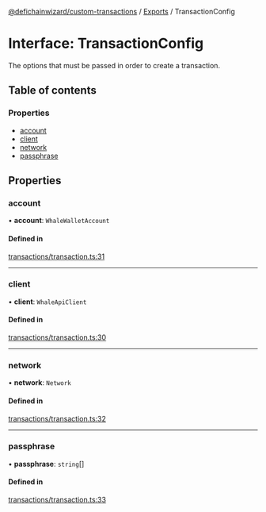 [@defichainwizard/custom-transactions](../README.md) / [Exports](../modules.md) / TransactionConfig

# Interface: TransactionConfig

The options that must be passed in order to create a transaction.

## Table of contents

### Properties

- [account](TransactionConfig.md#account)
- [client](TransactionConfig.md#client)
- [network](TransactionConfig.md#network)
- [passphrase](TransactionConfig.md#passphrase)

## Properties

### account

• **account**: `WhaleWalletAccount`

#### Defined in

[transactions/transaction.ts:31](https://github.com/DeFiChain-Wizard/custom-transcation-library/blob/101fe8f/src/transactions/transaction.ts#L31)

___

### client

• **client**: `WhaleApiClient`

#### Defined in

[transactions/transaction.ts:30](https://github.com/DeFiChain-Wizard/custom-transcation-library/blob/101fe8f/src/transactions/transaction.ts#L30)

___

### network

• **network**: `Network`

#### Defined in

[transactions/transaction.ts:32](https://github.com/DeFiChain-Wizard/custom-transcation-library/blob/101fe8f/src/transactions/transaction.ts#L32)

___

### passphrase

• **passphrase**: `string`[]

#### Defined in

[transactions/transaction.ts:33](https://github.com/DeFiChain-Wizard/custom-transcation-library/blob/101fe8f/src/transactions/transaction.ts#L33)
